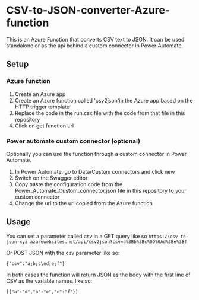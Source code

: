 # CSV-to-JSON-converter-Azure-function

This is an Azure Function that converts CSV text to JSON. It can be used standalone or as the api behind a custom connector in Power Automate.

## Setup

### Azure function

1. Create an Azure app
2. Create an Azure function called 'csv2json'in the Azure app based on the HTTP trigger template
3. Replace the code in the run.csx file with the code from that file in this repository
4. Click on get function url

### Power automate custom connector (optional)

Optionally you can use the function through a custom connector in Power Automate. 

1. In Power Automate, go to Data/Custom connectors and click new
2. Switch on the Swagger editor
3. Copy paste the configuration code from the Power_Automate_Custom_connector.json file in this repository to your custom connector
4. Change the url to the url copied from the Azure function

## Usage
You can set a parameter called csv in a GET query like so 
 `https://csv-to-json-xyz.azurewebsites.net/api/csv2json?csv=a%3Bb%3Bc%0D%0Ad%3Be%3Bf`

 Or POST JSON with the csv parameter like so:

`{"csv":"a;b;c\nd;e;f"}`

In both cases the function will return JSON as the body with the first line of CSV as the variable names. like so:

`[{"a":"d","b":"e","c":"f"}]`
